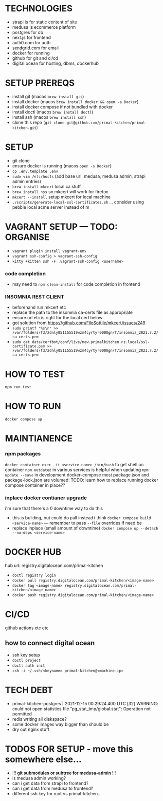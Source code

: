 # TECHNOLOGIES
- strapi is for static content of site
- medusa is ecommerce platform
- postgres for db
- next.js for frontend
- auth0.com for auth
- sendgrid.com for email
- docker for running
- github for git and ci/cd
- digital ocean for hosting, dbms, dockerhub

# SETUP PREREQS
- install git (macos `brew install git`)
- install docker (macos `brew install docker && open -a Docker`)
- install docker compose if not bundled with docker
- install doctl (macos `brew install doctl`)
- install ssh (macos `brew install ssh`)
- clone this repo (`git clone git@github.com/primal-kitchen/primal-kitchen.git`)

# SETUP
- git clone
- ensure docker is running (macos `open -a Docker`) 
- `cp .env.template .env`
- `sudo vim /etc/hosts` (add base url, medusa, medusa admin, strapi admin entries)
- `brew install mkcert` local ca stuff
- `brew install nss` so mkcert will work for firefox
- `mkcert --install` setup mkcert for local machine
- `./scripts/generate-local-ssl-certificates.sh`
... consider using pebble local acme server instead of m


# VAGRANT SETUP — TODO: ORGANISE
- `vagrant plugin install vagrant-env`
- `vagrant ssh-config > vagrant-ssh-config`
- `kitty +kitten ssh -F .vagrant-ssh-config <username>`
 
### code completion
- may need to `npm clean-install` for code completion in frontend

### INSOMNIA REST CLIENT
- beforehand run mkcert etc
- replace the path to the insomnia ca-certs file as appropriate
- ensure url etc is right for the local cert below
- got solution from https://github.com/FiloSottile/mkcert/issues/249
- `sudo printf "%s\n" >> /var/folders/f3/2dnly051155519wzm4cyrtyr0000gn/T/insomnia_2021.7.2/ca-certs.pem`
- `sudo cat data/certbot/conf/live/new.primalkitchen.nz.local/ssl-certificate.pem >> /var/folders/f3/2dnly051155519wzm4cyrtyr0000gn/T/insomnia_2021.7.2/ca-certs.pem`

# HOW TO TEST
`npm run test`

# HOW TO RUN
`docker compose up`

# MAINTIANENCE
### npm packages
`docker container exec -it <service-name> /bin/bash` to get shell on container
`npm outdated` in various services is helpful when updating
`npm update --save` in development docker-compose most package.json and package-lock.json are volumed!
TODO: learn how to replace running docker compose container in place??
### inplace docker contianer upgrade
i'm sure that there's a 0 downtime way to do this
- this is building, but could do pull instead i think `docker compose build <service-name>` — remember to pass `--file` overrides if need be
- replace inplace (small amount of downtime) `docker compose up --detach --no-deps <service-name>`

# DOCKER HUB
hub url: registry.digitalocean.com/primal-kitchen
- `doctl registry login`
- `docker pull registry.digitalocean.com/primal-kitchen/<image-name>`
- `docker tag <image-name> registry.digitalocean.com/primal-kitchen/<image-name>`
- `docker push registry.digitalocean.com/primal-kitchen/<image-name>`

# CI/CD
github actions etc etc
## how to connect digital ocean
- ssh key setup
- `doctl project`
- `doctl auth init`
- `ssh -i ~/.ssh/<keyname> primal-kitchen@<machine-ip>`

# TECH DEBT
- primal-kitchen-postgres | 2021-12-15 00:29:24.400 UTC [32] WARNING:  could not open statistics file "pg_stat_tmp/global.stat": Operation not permitted
- redis writing all diskspace?
- some docker images way bigger than should be
- dry out nginx stuff

# TODOS FOR SETUP - move this somewhere else...
- !!! **git submodules or subtree for medusa-admin** !!!
- is medusa admin working?
- can i get data from strapi to frontend?
- can i get data from medusa to frontend?
- different ssh key for root vs primal-kitchen...
